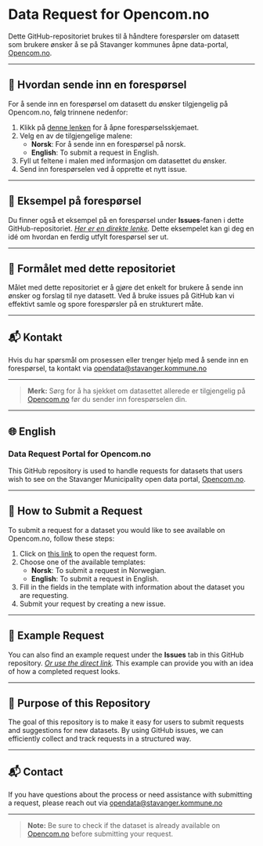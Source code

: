# Data Request for Opencom.no

Dette GitHub-repositoriet brukes til å håndtere forespørsler om datasett som brukere ønsker å se på Stavanger kommunes åpne data-portal, [Opencom.no](https://opencom.no).

---

## 📌 Hvordan sende inn en forespørsel

For å sende inn en forespørsel om datasett du ønsker tilgjengelig på Opencom.no, følg trinnene nedenfor:

1. Klikk på [denne lenken](https://github.com/Essivoft/OpenDataRequestOpencom/issues/new/choose) for å åpne forespørselsskjemaet.
2. Velg en av de tilgjengelige malene:
   - **Norsk**: For å sende inn en forespørsel på norsk.
   - **English**: To submit a request in English.
3. Fyll ut feltene i malen med informasjon om datasettet du ønsker.
4. Send inn forespørselen ved å opprette et nytt issue.

---

## 📖 Eksempel på forespørsel

Du finner også et eksempel på en forespørsel under **Issues**-fanen i dette GitHub-repositoriet. _[Her er en direkte lenke](https://github.com/Essivoft/OpenDataRequestOpencom/issues/2)._ 
Dette eksempelet kan gi deg en idé om hvordan en ferdig utfylt forespørsel ser ut.

---

## 🎯 Formålet med dette repositoriet

Målet med dette repositoriet er å gjøre det enkelt for brukere å sende inn ønsker og forslag til nye datasett. Ved å bruke issues på GitHub kan vi effektivt samle og spore forespørsler på en strukturert måte.

---

## 📬 Kontakt

Hvis du har spørsmål om prosessen eller trenger hjelp med å sende inn en forespørsel, ta kontakt via [opendata@stavanger.kommune.no](mailto:opendata@stavanger.kommune.no)

---

> **Merk:** Sørg for å ha sjekket om datasettet allerede er tilgjengelig på [Opencom.no](https://opencom.no) før du sender inn forespørselen din.

---

## 🌐 English

### Data Request Portal for Opencom.no

This GitHub repository is used to handle requests for datasets that users wish to see on the Stavanger Municipality open data portal, [Opencom.no](https://opencom.no).

---

## 📌 How to Submit a Request

To submit a request for a dataset you would like to see available on Opencom.no, follow these steps:

1. Click on [this link](https://github.com/Essivoft/OpenDataRequestOpencom/issues/new/choose) to open the request form.
2. Choose one of the available templates:
   - **Norsk**: To submit a request in Norwegian.
   - **English**: To submit a request in English.
3. Fill in the fields in the template with information about the dataset you are requesting.
4. Submit your request by creating a new issue.

---

## 📖 Example Request

You can also find an example request under the **Issues** tab in this GitHub repository. _[Or use the direct link](https://github.com/Essivoft/OpenDataRequestOpencom/issues/2)._
This example can provide you with an idea of how a completed request looks.

---

## 🎯 Purpose of this Repository

The goal of this repository is to make it easy for users to submit requests and suggestions for new datasets. By using GitHub issues, we can efficiently collect and track requests in a structured way.

---

## 📬 Contact

If you have questions about the process or need assistance with submitting a request, please reach out via [opendata@stavanger.kommune.no](mailto:opendata@stavanger.kommune.no)

---

> **Note:** Be sure to check if the dataset is already available on [Opencom.no](https://opencom.no) before submitting your request.

